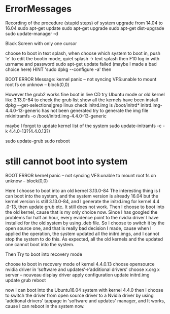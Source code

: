 # ErrorMessages
Recording of the procedure (stupid steps) of system upgrade from 14.04 to 16.04
sudo apt-get update
sudo apt-get upgrade
sudo apt-get dist-upgrade
sudo update-manager -d

Black Screen with only one cursor

choose to boot in text splash, 
when choose which system to boot in, push 'e' to edit the  bootin mode, quiet splash -> text splash then F10
log in with usrname and password
sudo apt-get update failed (maybe I made a bad choice here)
HINT 'sudo dpkg --configure -a'
then

BOOT ERROR Message:
kernel panic – not syncing VFS:unable to mount root fs on unknow – block(0,0)

However the grub2 works fine 
boot in live CD try Ubuntu mode or old kernel like 3.13.0-84 to check the grub list
show all the kernels have been install
dpkg --get-selections|grep linux
check initrd.img
ls /boot/initrd*
initrd.img-4.4.0-13-generic has not been generated
try to generate the img file
mkinitramfs -o /boot/initrd.img-4.4.0-13-generic

maybe I forgot to update kernel list of the system
sudo update-initramfs -c -k 4.4.0-13?(4.4.0.13?) 

sudo update-grub
sudo reboot
# still cannot boot into system

BOOT ERROR
kernel panic – not syncing VFS:unable to mount root fs on unknow – block(0,0)
 
Here I choose to boot into an old kernel 3.13.0-84
The interesting thing is I can boot into the system, and the system version is already 16.04 but the kernel version is still 3.13.0-84, and I generate the initrd.img for kernel 4.4	.0-13, then update grub etc. It still does not work. Then I choose to boot into the old kernel, cause that is my only choice now. Since I has googled the problems for half an hour, every evidence point to the nvidia driver I have installed for the old system by using .deb file. So I choose to switch it by the open source one, and that is really bad decision I made, cause when I applied the operation, the system updated all the initrd.imgs, and I cannot stop the system to do this. As expected, all the old kernels and the updated one cannot boot into the system.

Then Try to boot into recovery mode

choose to boot in recovery mode of kernel 4.4.0.13
choose opensource nvidia driver in ‘software and updates’→’additional drivers’ choose
x.org x server – nouveau display driver 
apply configuration
update initrd.img
update grub
reboot

now I can boot into the Ubuntu16.04 system with kernel 4.4.0
then I choose to switch the driver from open source driver to a Nvidia driver by using 'addtional drivers' tappage in 'software and updates' manager, and It works, cause I can reboot in the system now.

